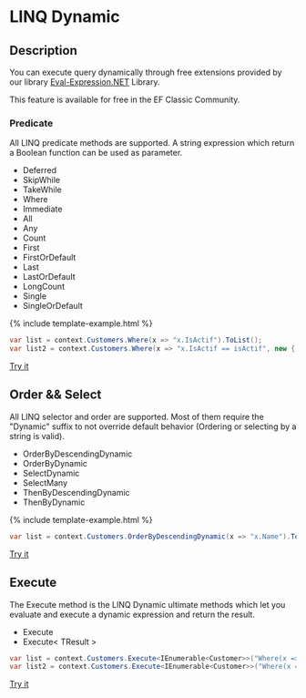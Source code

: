 # LINQ Dynamic

## Description
You can execute query dynamically through free extensions provided by our library [Eval-Expression.NET](http://eval-expression.net/) Library.

This feature is available for free in the EF Classic Community.

### Predicate

All LINQ predicate methods are supported. A string expression which return a Boolean function can be used as parameter.

 - Deferred
 - SkipWhile
 - TakeWhile
 - Where
 - Immediate
 - All
 - Any
 - Count
 - First
 - FirstOrDefault
 - Last
 - LastOrDefault
 - LongCount
 - Single
 - SingleOrDefault

{% include template-example.html %} 
```csharp
var list = context.Customers.Where(x => "x.IsActif").ToList();
var list2 = context.Customers.Where(x => "x.IsActif == isActif", new { isActif = false }).ToList();
```
[Try it](https://dotnetfiddle.net/GTttpq)

## Order && Select

All LINQ selector and order are supported. Most of them require the "Dynamic" suffix to not override default behavior (Ordering or selecting by a string is valid).

 - OrderByDescendingDynamic
 - OrderByDynamic
 - SelectDynamic
 - SelectMany
 - ThenByDescendingDynamic
 - ThenByDynamic

{% include template-example.html %} 
```csharp
var list = context.Customers.OrderByDescendingDynamic(x => "x.Name").ToList();
```
[Try it](https://dotnetfiddle.net/Fwjgin)

## Execute

The Execute method is the LINQ Dynamic ultimate methods which let you evaluate and execute a dynamic expression and return the result.

 - Execute
 - Execute< TResult >

```csharp
var list = context.Customers.Execute<IEnumerable<Customer>>("Where(x => x.IsActif == true)").ToList();
var list2 = context.Customers.Execute<IEnumerable<Customer>>("Where(x => x.IsActif == isActif)", new { isActif = false }).ToList();
```
[Try it](https://dotnetfiddle.net/7S3JS0)

